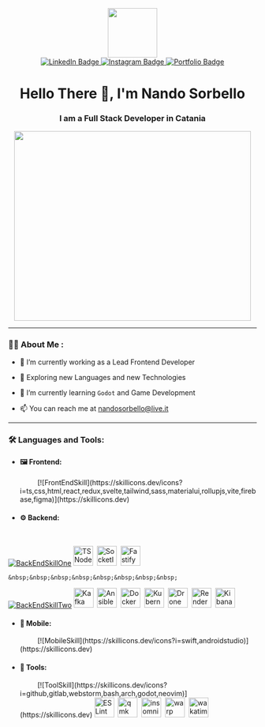 
<div id="header" align="center">
    <img src="https://media.giphy.com/media/v1.Y2lkPTc5MGI3NjExdGRpbHZ5M3I5aTkxdmU2enpweW14cWFxcnFpY3lnejE2cmF6a2VrNCZlcD12MV9pbnRlcm5hbF9naWZfYnlfaWQmY3Q9cw/gjrYDwbjnK8x36xZIO/giphy.gif" width="100"/>
    <div id="badges">
      <a href="https://www.linkedin.com/in/sorbellonando/">
        <img src="https://img.shields.io/badge/LinkedIn-0A66C2?style=for-the-badge&logo=linkedin&logoColor=white" alt="LinkedIn Badge"/>
      </a>
      <a href="https://www.instagram.com/sorbrex.ns/">
        <img src="https://img.shields.io/badge/Instagram-E4405F?style=for-the-badge&logo=instagram&logoColor=white" alt="Instagram Badge"/>
      </a>
      <a href="https://nandosorbello.altervista.org/">
        <img src="https://img.shields.io/badge/Portfolio-0A66C2?style=for-the-badge&logo=react&logoColor=white" alt="Portfolio Badge"/>
      </a>
    </div>
</div>

<h1 align="center">Hello There 👋, I'm Nando Sorbello</h1>  
<h3 align="center">I am a Full Stack Developer in Catania</h3>  
<div align="center">
  <img src="https://media.giphy.com/media/v1.Y2lkPTc5MGI3NjExbTllamZkOWsyMnY5N3h3bzBsYjd1cXlocDJ6NjU3eXIzaDEwMmFuaSZlcD12MV9pbnRlcm5hbF9naWZfYnlfaWQmY3Q9cw/3kPDmoWdBpQPNhCnUG/giphy.gif" width="480" height="384"/>
</div>

---

### 🧑‍💻 About Me :

  
- 🔭  I’m currently working as a Lead Frontend Developer

- 👀  Exploring new Languages and new Technologies

- 🌱  I’m currently learning `Godot` and Game Development 
 
- 📫  You can reach me at [nandosorbello@live.it](mailto:nandosorbello@live.it)

---

<h3 align="left">🛠️ Languages and Tools:</h3>
<div>

- <h4 align="left">🖼️ Frontend:</h4>
    &nbsp;&nbsp;&nbsp;&nbsp;&nbsp;&nbsp;&nbsp;&nbsp;
    [![FrontEndSkill](https://skillicons.dev/icons?i=ts,css,html,react,redux,svelte,tailwind,sass,materialui,rollupjs,vite,firebase,figma)](https://skillicons.dev)
    
- <h4 align="left">⚙️ Backend:</h4>
    &nbsp;&nbsp;&nbsp;&nbsp;&nbsp;&nbsp;&nbsp;&nbsp;
[![BackEndSkillOne](https://skillicons.dev/icons?i=bun,nodejs,express,prisma,mongodb,mysql)](https://skillicons.dev)
    <img src="https://cdn.simpleicons.org/tsnode/3178C6" title="TSNode" alt="TSNode" width="40" height="40"/>&nbsp;
    <img src="https://cdn.simpleicons.org/socketdotio/000/fff" title="SocketIO" alt="SocketIO" width="40" height="40"/>&nbsp;
    <img src="https://cdn.simpleicons.org/fastify/000/fff" title="Fastify" alt="Fastify" width="40" height="40"/>&nbsp;
  
    &nbsp;&nbsp;&nbsp;&nbsp;&nbsp;&nbsp;&nbsp;&nbsp;
  [![BackEndSkillTwo](https://skillicons.dev/icons?i=ansible,docker,gcp)](https://skillicons.dev)
    <img src="https://cdn.simpleicons.org/apachekafka/000/fff" title="Kafka" alt="Kafka" width="40" height="40"/>&nbsp;
    <img src="https://cdn.simpleicons.org/ansible/EE0000" title="Ansible" alt="Ansible" width="40" height="40"/>&nbsp;
    <img src="https://cdn.simpleicons.org/docker/2496ED" title="Docker" alt="Docker" width="40" height="40"/>&nbsp;
    <img src="https://cdn.simpleicons.org/kubernetes/326CE5" title="Kubernetes" alt="Kubernetes" width="40" height="40"/>&nbsp;
    <img src="https://cdn.simpleicons.org/drone/000/fff" title="Drone" alt="Drone" width="40" height="40"/>&nbsp;
    <img src="https://cdn.simpleicons.org/render/46E3B7" title="Render" alt="Render" width="40" height="40"/>&nbsp;
    <img src="https://cdn.simpleicons.org/kibana/005571" title="Kibana" alt="Kibana" width="40" height="40"/>&nbsp;


- <h4 align="left">📱 Mobile:</h4>
  &nbsp;&nbsp;&nbsp;&nbsp;&nbsp;&nbsp;&nbsp;&nbsp;
    [![MobileSkill](https://skillicons.dev/icons?i=swift,androidstudio)](https://skillicons.dev)

- <h4 align="left">	🔧 Tools:</h4>
    &nbsp;&nbsp;&nbsp;&nbsp;&nbsp;&nbsp;&nbsp;&nbsp;
    [![ToolSkill](https://skillicons.dev/icons?i=github,gitlab,webstorm,bash,arch,godot,neovim)](https://skillicons.dev)
    <img src="https://cdn.jsdelivr.net/gh/devicons/devicon/icons/eslint/eslint-original.svg" title="ESLint" alt="ESLint " width="40" height="40"/>&nbsp;
    <img src="https://cdn.simpleicons.org/qmk/333333" title="qmk" alt="qmk" width="40" height="40"/>&nbsp;
    <img src="https://cdn.simpleicons.org/insomnia/4000BF" title="insomnia" alt="insomnia" width="40" height="40"/>&nbsp;
    <img src="https://cdn.simpleicons.org/warp/01A4FF" title="warp" alt="warp" width="40" height="40"/>&nbsp;
    <img src="https://cdn.simpleicons.org/wakatime/000/fff" title="wakatime" alt="wakatime" width="40" height="40"/>&nbsp;
</div>

